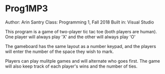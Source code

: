 # Prog1MP3
Author: Arin Santry
Class: Programming 1, Fall 2018
Built in: Visual Studio

This program is a game of two-player tic tac toe (both players are human). One player will always play 'X' and the other will always play 'O'

The gameboard has the same layout as a number keypad, and the players will enter the number of the space they wish to mark.

Players can play mulitple games and will alternate who goes first. The game will also keep track of each player's wins and the number of ties.

